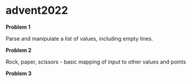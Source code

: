 # advent2022

**Problem 1** 

Parse and manipulate a list of values, including empty lines.

**Problem 2**

Rock, paper, scissors - basic mapping of input to other values and points

**Problem 3**

